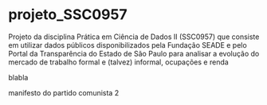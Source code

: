 # projeto_SSC0957
Projeto da disciplina Prática em Ciência de Dados II (SSC0957) que consiste em utilizar dados públicos disponibilizados pela Fundação SEADE e pelo Portal da Transparência do Estado de São Paulo para analisar a evolução do mercado de trabalho formal e (talvez) informal, ocupações e renda

blabla


manifesto do partido comunista 2